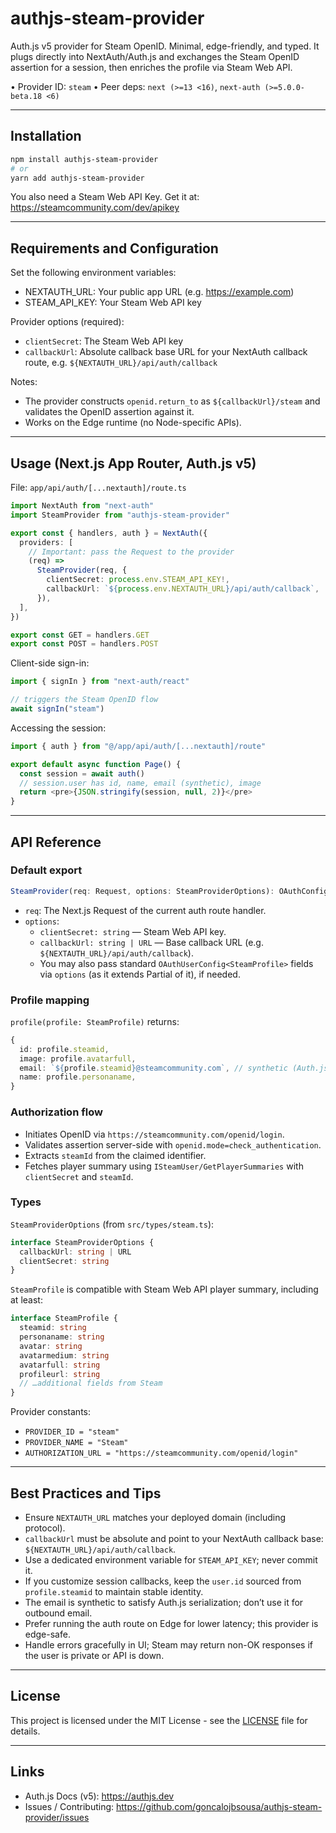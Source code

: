 # authjs-steam-provider

Auth.js v5 provider for Steam OpenID. Minimal, edge-friendly, and typed. It plugs directly into NextAuth/Auth.js and exchanges the Steam OpenID assertion for a session, then enriches the profile via Steam Web API.

• Provider ID: `steam`
• Peer deps: `next (>=13 <16)`, `next-auth (>=5.0.0-beta.18 <6)`

---

## Installation

```bash
npm install authjs-steam-provider
# or
yarn add authjs-steam-provider
```

You also need a Steam Web API Key.
Get it at: https://steamcommunity.com/dev/apikey

---

## Requirements and Configuration

Set the following environment variables:

- NEXTAUTH_URL: Your public app URL (e.g. https://example.com)
- STEAM_API_KEY: Your Steam Web API key

Provider options (required):

- `clientSecret`: The Steam Web API key
- `callbackUrl`: Absolute callback base URL for your NextAuth callback route, e.g. `${NEXTAUTH_URL}/api/auth/callback`

Notes:

- The provider constructs `openid.return_to` as `${callbackUrl}/steam` and validates the OpenID assertion against it.
- Works on the Edge runtime (no Node-specific APIs).

---

## Usage (Next.js App Router, Auth.js v5)

File: `app/api/auth/[...nextauth]/route.ts`

```ts
import NextAuth from "next-auth"
import SteamProvider from "authjs-steam-provider"

export const { handlers, auth } = NextAuth({
  providers: [
    // Important: pass the Request to the provider
    (req) =>
      SteamProvider(req, {
        clientSecret: process.env.STEAM_API_KEY!,
        callbackUrl: `${process.env.NEXTAUTH_URL}/api/auth/callback`,
      }),
  ],
})

export const GET = handlers.GET
export const POST = handlers.POST
```

Client-side sign-in:

```ts
import { signIn } from "next-auth/react"

// triggers the Steam OpenID flow
await signIn("steam")
```

Accessing the session:

```ts
import { auth } from "@/app/api/auth/[...nextauth]/route"

export default async function Page() {
  const session = await auth()
  // session.user has id, name, email (synthetic), image
  return <pre>{JSON.stringify(session, null, 2)}</pre>
}
```

---

## API Reference

### Default export

```ts
SteamProvider(req: Request, options: SteamProviderOptions): OAuthConfig<SteamProfile>
```

- `req`: The Next.js Request of the current auth route handler.
- `options`:
  - `clientSecret: string` — Steam Web API key.
  - `callbackUrl: string | URL` — Base callback URL (e.g. `${NEXTAUTH_URL}/api/auth/callback`).
  - You may also pass standard `OAuthUserConfig<SteamProfile>` fields via `options` (as it extends Partial of it), if needed.

### Profile mapping

`profile(profile: SteamProfile)` returns:

```ts
{
  id: profile.steamid,
  image: profile.avatarfull,
  email: `${profile.steamid}@steamcommunity.com`, // synthetic (Auth.js requires an email)
  name: profile.personaname,
}
```

### Authorization flow

- Initiates OpenID via `https://steamcommunity.com/openid/login`.
- Validates assertion server-side with `openid.mode=check_authentication`.
- Extracts `steamId` from the claimed identifier.
- Fetches player summary using `ISteamUser/GetPlayerSummaries` with `clientSecret` and `steamId`.

### Types

`SteamProviderOptions` (from `src/types/steam.ts`):

```ts
interface SteamProviderOptions {
  callbackUrl: string | URL
  clientSecret: string
}
```

`SteamProfile` is compatible with Steam Web API player summary, including at least:

```ts
interface SteamProfile {
  steamid: string
  personaname: string
  avatar: string
  avatarmedium: string
  avatarfull: string
  profileurl: string
  // …additional fields from Steam
}
```

Provider constants:

- `PROVIDER_ID = "steam"`
- `PROVIDER_NAME = "Steam"`
- `AUTHORIZATION_URL = "https://steamcommunity.com/openid/login"`

---

## Best Practices and Tips

- Ensure `NEXTAUTH_URL` matches your deployed domain (including protocol).
- `callbackUrl` must be absolute and point to your NextAuth callback base: `${NEXTAUTH_URL}/api/auth/callback`.
- Use a dedicated environment variable for `STEAM_API_KEY`; never commit it.
- If you customize session callbacks, keep the `user.id` sourced from `profile.steamid` to maintain stable identity.
- The email is synthetic to satisfy Auth.js serialization; don’t use it for outbound email.
- Prefer running the auth route on Edge for lower latency; this provider is edge-safe.
- Handle errors gracefully in UI; Steam may return non-OK responses if the user is private or API is down.

---

## License

This project is licensed under the MIT License - see the [LICENSE](LICENSE) file for details.

---

## Links

- Auth.js Docs (v5): https://authjs.dev
- Issues / Contributing: https://github.com/goncalojbsousa/authjs-steam-provider/issues